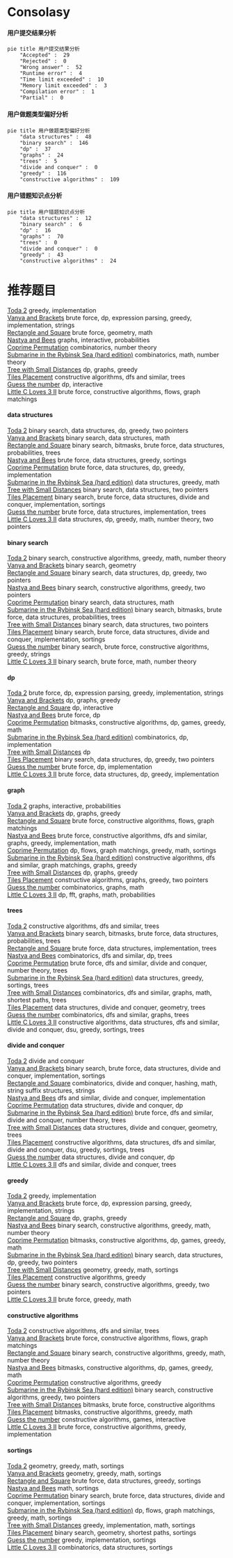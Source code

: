 # Consolasy
<!-- tabs:start -->
#### **用户提交结果分析**

```mermaid
pie title 用户提交结果分析
    "Accepted" :  29
    "Rejected" :  0
    "Wrong answer" :  52
    "Runtime error" :  4
    "Time limit exceeded" :  10
    "Memory limit exceeded" :  3
    "Compilation error" :  1
    "Partial" :  0
```
#### **用户做题类型偏好分析**

```mermaid
pie title 用户做题类型偏好分析
    "data structures" :  48
    "binary search" :  146
    "dp" :  37
    "graphs" :  24
    "trees" :  5
    "divide and conquer" :  0
    "greedy" :  116
    "constructive algorithms" :  109
```
#### **用户错题知识点分析**

```mermaid
pie title 用户错题知识点分析
    "data structures" :  12
    "binary search" :  6
    "dp" :  16
    "graphs" :  70
    "trees" :  0
    "divide and conquer" :  0
    "greedy" :  43
    "constructive algorithms" :  24
```
<!-- tabs:end -->
# 推荐题目
[Toda 2](http://codeforces.com/problemset/problem/730/A)		greedy,
                        implementation		  
[Vanya and Brackets](http://codeforces.com/problemset/problem/552/E)		brute force,
                        dp,
                        expression parsing,
                        greedy,
                        implementation,
                        strings		  
[Rectangle and Square](http://codeforces.com/problemset/problem/135/B)		brute force,
                        geometry,
                        math		  
[Nastya and Bees](http://codeforces.com/problemset/problem/1340/E)		graphs,
                        interactive,
                        probabilities		  
[Coprime Permutation](http://codeforces.com/problemset/problem/698/F)		combinatorics,
                        number theory		  
[Submarine in the Rybinsk Sea (hard edition)](http://codeforces.com/problemset/problem/1195/D2)		combinatorics,
                        math,
                        number theory		  
[Tree with Small Distances](http://codeforces.com/problemset/problem/1029/E)		dp,
                        graphs,
                        greedy		  
[Tiles Placement](http://codeforces.com/problemset/problem/1214/H)		constructive algorithms,
                        dfs and similar,
                        trees		  
[Guess the number](http://codeforces.com/problemset/problem/1028/G)		dp,
                        interactive		  
[Little C Loves 3 II](http://codeforces.com/problemset/problem/1034/B)		brute force,
                        constructive algorithms,
                        flows,
                        graph matchings		  
<!-- tabs:start -->
#### **data structures**
[Toda 2](http://codeforces.com/problemset/problem/1492/C)		binary search,
                        data structures,
                        dp,
                        greedy,
                        two pointers		  
[Vanya and Brackets](http://codeforces.com/problemset/problem/1490/G)		binary search,
                        data structures,
                        math		  
[Rectangle and Square](http://codeforces.com/problemset/problem/1479/D)		binary search,
                        bitmasks,
                        brute force,
                        data structures,
                        probabilities,
                        trees		  
[Nastya and Bees](http://codeforces.com/problemset/problem/1497/A)		brute force,
                        data structures,
                        greedy,
                        sortings		  
[Coprime Permutation](http://codeforces.com/problemset/problem/1491/C)		brute force,
                        data structures,
                        dp,
                        greedy,
                        implementation		  
[Submarine in the Rybinsk Sea (hard edition)](http://codeforces.com/problemset/problem/1492/B)		data structures,
                        greedy,
                        math		  
[Tree with Small Distances](http://codeforces.com/problemset/problem/1436/E)		binary search,
                        data structures,
                        two pointers		  
[Tiles Placement](http://codeforces.com/problemset/problem/1461/D)		binary search,
                        brute force,
                        data structures,
                        divide and conquer,
                        implementation,
                        sortings		  
[Guess the number](http://codeforces.com/problemset/problem/1511/C)		brute force,
                        data structures,
                        implementation,
                        trees		  
[Little C Loves 3 II](http://codeforces.com/problemset/problem/1497/E1)		data structures,
                        dp,
                        greedy,
                        math,
                        number theory,
                        two pointers		  
#### **binary search**
[Toda 2](http://codeforces.com/problemset/problem/1081/E)		binary search,
                        constructive algorithms,
                        greedy,
                        math,
                        number theory		  
[Vanya and Brackets](http://codeforces.com/problemset/problem/1468/G)		binary search,
                        geometry		  
[Rectangle and Square](http://codeforces.com/problemset/problem/1492/C)		binary search,
                        data structures,
                        dp,
                        greedy,
                        two pointers		  
[Nastya and Bees](http://codeforces.com/problemset/problem/1463/D)		binary search,
                        constructive algorithms,
                        greedy,
                        two pointers		  
[Coprime Permutation](http://codeforces.com/problemset/problem/1490/G)		binary search,
                        data structures,
                        math		  
[Submarine in the Rybinsk Sea (hard edition)](http://codeforces.com/problemset/problem/1479/D)		binary search,
                        bitmasks,
                        brute force,
                        data structures,
                        probabilities,
                        trees		  
[Tree with Small Distances](http://codeforces.com/problemset/problem/1436/E)		binary search,
                        data structures,
                        two pointers		  
[Tiles Placement](http://codeforces.com/problemset/problem/1461/D)		binary search,
                        brute force,
                        data structures,
                        divide and conquer,
                        implementation,
                        sortings		  
[Guess the number](http://codeforces.com/problemset/problem/1493/C)		binary search,
                        brute force,
                        constructive algorithms,
                        greedy,
                        strings		  
[Little C Loves 3 II](http://codeforces.com/problemset/problem/1487/D)		binary search,
                        brute force,
                        math,
                        number theory		  
#### **dp**
[Toda 2](http://codeforces.com/problemset/problem/552/E)		brute force,
                        dp,
                        expression parsing,
                        greedy,
                        implementation,
                        strings		  
[Vanya and Brackets](http://codeforces.com/problemset/problem/1029/E)		dp,
                        graphs,
                        greedy		  
[Rectangle and Square](http://codeforces.com/problemset/problem/1028/G)		dp,
                        interactive		  
[Nastya and Bees](http://codeforces.com/problemset/problem/6/D)		brute force,
                        dp		  
[Coprime Permutation](https://codeforces.com/contest/1384/problem/D)		bitmasks,
                        constructive algorithms,
                        dp,
                        games,
                        greedy,
                        math		  
[Submarine in the Rybinsk Sea (hard edition)](http://codeforces.com/problemset/problem/1215/B)		combinatorics,
                        dp,
                        implementation		  
[Tree with Small Distances](http://codeforces.com/problemset/problem/729/F)		dp		  
[Tiles Placement](http://codeforces.com/problemset/problem/1492/C)		binary search,
                        data structures,
                        dp,
                        greedy,
                        two pointers		  
[Guess the number](https://codeforces.com/contest/1457/problem/C)		brute force,
                        dp,
                        implementation		  
[Little C Loves 3 II](http://codeforces.com/problemset/problem/1491/C)		brute force,
                        data structures,
                        dp,
                        greedy,
                        implementation		  
#### **graph**
[Toda 2](http://codeforces.com/problemset/problem/1340/E)		graphs,
                        interactive,
                        probabilities		  
[Vanya and Brackets](http://codeforces.com/problemset/problem/1029/E)		dp,
                        graphs,
                        greedy		  
[Rectangle and Square](http://codeforces.com/problemset/problem/1034/B)		brute force,
                        constructive algorithms,
                        flows,
                        graph matchings		  
[Nastya and Bees](http://codeforces.com/problemset/problem/1487/C)		brute force,
                        constructive algorithms,
                        dfs and similar,
                        graphs,
                        greedy,
                        implementation,
                        math		  
[Coprime Permutation](http://codeforces.com/problemset/problem/1437/C)		dp,
                        flows,
                        graph matchings,
                        greedy,
                        math,
                        sortings		  
[Submarine in the Rybinsk Sea (hard edition)](http://codeforces.com/problemset/problem/1470/D)		constructive algorithms,
                        dfs and similar,
                        graph matchings,
                        graphs,
                        greedy		  
[Tree with Small Distances](http://codeforces.com/problemset/problem/1476/C)		dp,
                        graphs,
                        greedy		  
[Tiles Placement](http://codeforces.com/problemset/problem/1304/D)		constructive algorithms,
                        graphs,
                        greedy,
                        two pointers		  
[Guess the number](http://codeforces.com/problemset/problem/1475/C)		combinatorics,
                        graphs,
                        math		  
[Little C Loves 3 II](http://codeforces.com/problemset/problem/553/E)		dp,
                        fft,
                        graphs,
                        math,
                        probabilities		  
#### **trees**
[Toda 2](http://codeforces.com/problemset/problem/1214/H)		constructive algorithms,
                        dfs and similar,
                        trees		  
[Vanya and Brackets](http://codeforces.com/problemset/problem/1479/D)		binary search,
                        bitmasks,
                        brute force,
                        data structures,
                        probabilities,
                        trees		  
[Rectangle and Square](http://codeforces.com/problemset/problem/1511/C)		brute force,
                        data structures,
                        implementation,
                        trees		  
[Nastya and Bees](http://codeforces.com/problemset/problem/1499/F)		combinatorics,
                        dfs and similar,
                        dp,
                        trees		  
[Coprime Permutation](http://codeforces.com/problemset/problem/1491/E)		brute force,
                        dfs and similar,
                        divide and conquer,
                        number theory,
                        trees		  
[Submarine in the Rybinsk Sea (hard edition)](http://codeforces.com/problemset/problem/1466/D)		data structures,
                        greedy,
                        sortings,
                        trees		  
[Tree with Small Distances](http://codeforces.com/problemset/problem/1495/D)		combinatorics,
                        dfs and similar,
                        graphs,
                        math,
                        shortest paths,
                        trees		  
[Tiles Placement](http://codeforces.com/problemset/problem/1303/G)		data structures,
                        divide and conquer,
                        geometry,
                        trees		  
[Guess the number](http://codeforces.com/problemset/problem/1454/E)		combinatorics,
                        dfs and similar,
                        graphs,
                        trees		  
[Little C Loves 3 II](http://codeforces.com/problemset/problem/1494/D)		constructive algorithms,
                        data structures,
                        dfs and similar,
                        divide and conquer,
                        dsu,
                        greedy,
                        sortings,
                        trees		  
#### **divide and conquer**
[Toda 2](http://codeforces.com/problemset/problem/1470/F)		divide and conquer		  
[Vanya and Brackets](http://codeforces.com/problemset/problem/1461/D)		binary search,
                        brute force,
                        data structures,
                        divide and conquer,
                        implementation,
                        sortings		  
[Rectangle and Square](http://codeforces.com/problemset/problem/1466/G)		combinatorics,
                        divide and conquer,
                        hashing,
                        math,
                        string suffix structures,
                        strings		  
[Nastya and Bees](http://codeforces.com/problemset/problem/1490/D)		dfs and similar,
                        divide and conquer,
                        implementation		  
[Coprime Permutation](https://codeforces.com/contest/1483/problem/C)		data structures,
                        divide and conquer,
                        dp		  
[Submarine in the Rybinsk Sea (hard edition)](http://codeforces.com/problemset/problem/1491/E)		brute force,
                        dfs and similar,
                        divide and conquer,
                        number theory,
                        trees		  
[Tree with Small Distances](http://codeforces.com/problemset/problem/1303/G)		data structures,
                        divide and conquer,
                        geometry,
                        trees		  
[Tiles Placement](http://codeforces.com/problemset/problem/1494/D)		constructive algorithms,
                        data structures,
                        dfs and similar,
                        divide and conquer,
                        dsu,
                        greedy,
                        sortings,
                        trees		  
[Guess the number](http://codeforces.com/problemset/problem/1482/E)		data structures,
                        divide and conquer,
                        dp		  
[Little C Loves 3 II](http://codeforces.com/problemset/problem/566/C)		dfs and similar,
                        divide and conquer,
                        trees		  
#### **greedy**
[Toda 2](http://codeforces.com/problemset/problem/730/A)		greedy,
                        implementation		  
[Vanya and Brackets](http://codeforces.com/problemset/problem/552/E)		brute force,
                        dp,
                        expression parsing,
                        greedy,
                        implementation,
                        strings		  
[Rectangle and Square](http://codeforces.com/problemset/problem/1029/E)		dp,
                        graphs,
                        greedy		  
[Nastya and Bees](http://codeforces.com/problemset/problem/1081/E)		binary search,
                        constructive algorithms,
                        greedy,
                        math,
                        number theory		  
[Coprime Permutation](https://codeforces.com/contest/1384/problem/D)		bitmasks,
                        constructive algorithms,
                        dp,
                        games,
                        greedy,
                        math		  
[Submarine in the Rybinsk Sea (hard edition)](http://codeforces.com/problemset/problem/1492/C)		binary search,
                        data structures,
                        dp,
                        greedy,
                        two pointers		  
[Tree with Small Distances](https://codeforces.com/contest/1496/problem/C)		geometry,
                        greedy,
                        math,
                        sortings		  
[Tiles Placement](http://codeforces.com/problemset/problem/1493/A)		constructive algorithms,
                        greedy		  
[Guess the number](http://codeforces.com/problemset/problem/1463/D)		binary search,
                        constructive algorithms,
                        greedy,
                        two pointers		  
[Little C Loves 3 II](http://codeforces.com/problemset/problem/1462/C)		brute force,
                        greedy,
                        math		  
#### **constructive algorithms**
[Toda 2](http://codeforces.com/problemset/problem/1214/H)		constructive algorithms,
                        dfs and similar,
                        trees		  
[Vanya and Brackets](http://codeforces.com/problemset/problem/1034/B)		brute force,
                        constructive algorithms,
                        flows,
                        graph matchings		  
[Rectangle and Square](http://codeforces.com/problemset/problem/1081/E)		binary search,
                        constructive algorithms,
                        greedy,
                        math,
                        number theory		  
[Nastya and Bees](https://codeforces.com/contest/1384/problem/D)		bitmasks,
                        constructive algorithms,
                        dp,
                        games,
                        greedy,
                        math		  
[Coprime Permutation](http://codeforces.com/problemset/problem/1493/A)		constructive algorithms,
                        greedy		  
[Submarine in the Rybinsk Sea (hard edition)](http://codeforces.com/problemset/problem/1463/D)		binary search,
                        constructive algorithms,
                        greedy,
                        two pointers		  
[Tree with Small Distances](https://codeforces.com/contest/1456/problem/B)		bitmasks,
                        brute force,
                        constructive algorithms		  
[Tiles Placement](http://codeforces.com/problemset/problem/1492/D)		bitmasks,
                        constructive algorithms,
                        greedy,
                        math		  
[Guess the number](https://codeforces.com/contest/1504/problem/D)		constructive algorithms,
                        games,
                        interactive		  
[Little C Loves 3 II](https://codeforces.com/contest/1483/problem/A)		brute force,
                        constructive algorithms,
                        greedy,
                        implementation		  
#### **sortings**
[Toda 2](https://codeforces.com/contest/1496/problem/C)		geometry,
                        greedy,
                        math,
                        sortings		  
[Vanya and Brackets](http://codeforces.com/problemset/problem/1495/A)		geometry,
                        greedy,
                        math,
                        sortings		  
[Rectangle and Square](http://codeforces.com/problemset/problem/1497/A)		brute force,
                        data structures,
                        greedy,
                        sortings		  
[Nastya and Bees](http://codeforces.com/problemset/problem/1427/A)		math,
                        sortings		  
[Coprime Permutation](http://codeforces.com/problemset/problem/1461/D)		binary search,
                        brute force,
                        data structures,
                        divide and conquer,
                        implementation,
                        sortings		  
[Submarine in the Rybinsk Sea (hard edition)](http://codeforces.com/problemset/problem/1437/C)		dp,
                        flows,
                        graph matchings,
                        greedy,
                        math,
                        sortings		  
[Tree with Small Distances](http://codeforces.com/problemset/problem/1473/A)		greedy,
                        implementation,
                        math,
                        sortings		  
[Tiles Placement](http://codeforces.com/problemset/problem/1486/B)		binary search,
                        geometry,
                        shortest paths,
                        sortings		  
[Guess the number](http://codeforces.com/problemset/problem/1480/B)		greedy,
                        implementation,
                        sortings		  
[Little C Loves 3 II](http://codeforces.com/problemset/problem/1420/D)		combinatorics,
                        data structures,
                        sortings		  
<!-- tabs:end -->
